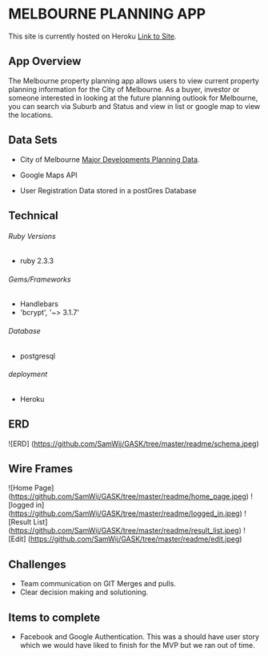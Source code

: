 # MELBOURNE PLANNING APP

This site is currently hosted on Heroku [Link to Site](https://calm-beach-35487.herokuapp.com/).

## App Overview

The Melbourne property planning app allows users to view current property planning information for the City of Melbourne. As a buyer, investor or someone interested in looking at the future planning outlook for Melbourne, you can search via Suburb and Status and view in list or google map to view the locations.

## Data Sets

* City of Melbourne [Major Developments Planning Data](https://data.melbourne.vic.gov.au/Property-Planning/Major-development-projects-Development-Activity-Mo/gh7s-qda8).

* Google Maps API

* User Registration Data stored in a postGres Database

## Technical

###### Ruby Versions
* ruby 2.3.3

###### Gems/Frameworks
* Handlebars
* 'bcrypt', '~> 3.1.7'

###### Database
* postgresql


###### deployment
* Heroku

## ERD

![ERD]
(https://github.com/SamWij/GASK/tree/master/readme/schema.jpeg)

## Wire Frames

![Home Page]
(https://github.com/SamWij/GASK/tree/master/readme/home_page.jpeg)
![logged in]
(https://github.com/SamWij/GASK/tree/master/readme/logged_in.jpeg)
![Result List]
(https://github.com/SamWij/GASK/tree/master/readme/result_list.jpeg)
![Edit]
(https://github.com/SamWij/GASK/tree/master/readme/edit.jpeg)


## Challenges
* Team communication on GIT Merges and pulls.
* Clear decision making and solutioning.

## Items to complete

* Facebook and Google Authentication.  This was a should have user story which we would have liked to finish for the MVP but we ran out of time.
